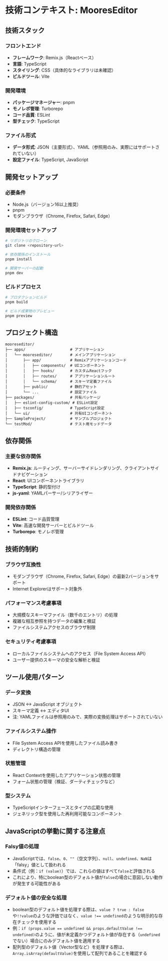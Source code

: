 # 技術コンテキスト: MooresEditor

## 技術スタック

### フロントエンド

- **フレームワーク**: Remix.js（Reactベース）
- **言語**: TypeScript
- **スタイリング**: CSS（具体的なライブラリは未確認）
- **ビルドツール**: Vite

### 開発環境

- **パッケージマネージャー**: pnpm
- **モノレポ管理**: Turborepo
- **コード品質**: ESLint
- **型チェック**: TypeScript

### ファイル形式

- **データ形式**: JSON（主要形式）、YAML（参照用のみ、実際にはサポートされていない）
- **設定ファイル**: TypeScript, JavaScript

## 開発セットアップ

### 必要条件

- Node.js（バージョン16以上推奨）
- pnpm
- モダンブラウザ（Chrome, Firefox, Safari, Edge）

### 開発環境セットアップ

```bash
# リポジトリのクローン
git clone <repository-url>

# 依存関係のインストール
pnpm install

# 開発サーバーの起動
pnpm dev
```

### ビルドプロセス

```bash
# プロダクションビルド
pnpm build

# ビルド成果物のプレビュー
pnpm preview
```

## プロジェクト構造

```
mooreseditor/
├── apps/                    # アプリケーション
│   └── mooreseditor/        # メインアプリケーション
│       ├── app/             # Remixアプリケーションコード
│       │   ├── components/  # UIコンポーネント
│       │   ├── hooks/       # カスタムReactフック
│       │   ├── routes/      # アプリケーションルート
│       │   └── schema/      # スキーマ定義ファイル
│       ├── public/          # 静的アセット
│       └── ...              # 設定ファイル
├── packages/                # 共有パッケージ
│   ├── eslint-config-custom/ # ESLint設定
│   ├── tsconfig/            # TypeScript設定
│   └── ui/                  # 共有UIコンポーネント
├── SampleProject/           # サンプルプロジェクト
└── testMod/                 # テスト用モッドデータ
```

## 依存関係

### 主要な依存関係

- **Remix.js**: ルーティング、サーバーサイドレンダリング、クライアントサイドナビゲーション
- **React**: UIコンポーネントライブラリ
- **TypeScript**: 静的型付け
- **js-yaml**: YAMLパーサー/シリアライザー

### 開発依存関係

- **ESLint**: コード品質管理
- **Vite**: 高速な開発サーバーとビルドツール
- **Turborepo**: モノレポ管理

## 技術的制約

### ブラウザ互換性

- モダンブラウザ（Chrome, Firefox, Safari, Edge）の最新2バージョンをサポート
- Internet Explorerはサポート対象外

### パフォーマンス考慮事項

- 大規模なスキーマファイル（数千のエントリ）の処理
- 複雑な相互参照を持つデータの編集と検証
- ファイルシステムアクセスのブラウザ制限

### セキュリティ考慮事項

- ローカルファイルシステムへのアクセス（File System Access API）
- ユーザー提供のスキーマの安全な解析と検証

## ツール使用パターン

### データ変換

- JSON <-> JavaScript オブジェクト
- スキーマ定義 <-> エディタUI
- 注: YAMLファイルは参照用のみで、実際の変換処理はサポートされていない

### ファイルシステム操作

- File System Access APIを使用したファイル読み書き
- ディレクトリ構造の管理

### 状態管理

- React Contextを使用したアプリケーション状態の管理
- フォーム状態の管理（検証、ダーティチェックなど）

### 型システム

- TypeScriptインターフェースとタイプの広範な使用
- ジェネリック型を使用した再利用可能なコンポーネント

## JavaScriptの挙動に関する注意点

### Falsy値の処理

- JavaScriptでは、`false`、`0`、`""`（空文字列）、`null`、`undefined`、`NaN`は「falsy」値として扱われる
- 条件式（例：`if (value)`）では、これらの値はすべて`false`と評価される
- これにより、特にboolean型のデフォルト値が`false`の場合に意図しない動作が発生する可能性がある

### デフォルト値の安全な処理

- boolean型のデフォルト値を処理する際は、`value ? true : false`や`!!value`のような評価ではなく、`value !== undefined`のような明示的な存在チェックを使用する
- 例：`if (props.value == undefined && props.defaultValue !== undefined)`のように、値が未定義かつデフォルト値が存在する（`undefined`でない）場合にのみデフォルト値を適用する
- 配列型のデフォルト値（Vector型など）を処理する際は、`Array.isArray(defaultValue)`を使用して配列であることを確認する
